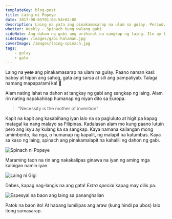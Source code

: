 ```yaml
---
templateKey: blog-post
title: Laing ni Popeye
date: 2017-08-05T01:03:54+02:00
description: Laing na yata ang pinakamasarap na ulam na gulay. Period.
whetter: Weekly - Spinach kung walang gabi
sideNote: Ang dahon ng gabi ang orihinal na sangkap ng laing. Ito ay likas na halaman na tumutubo sa buong Pilipinas.
sideImage: /images/gabi-halaman.jpg
coverImage: /images/laing-spinach.jpg
tags:
    - gulay
    - gata
---
```


Laing na ~~yata~~ ang pinakamasarap na ulam na gulay. Paano naman kasi: baboy at hipon ang sahog, gata ang sarsa at sili ang pampaliyab. Talaga namang mapaparami ka! 🍚

Alam nating lahat na dahon at tangkay ng gabi ang sangkap ng laing. Alam rin nating napakahirap humanap ng niyan dito sa Europa.

> "Necessity is the mother of invention"

Kapit na kapit ang kasabihang iyan lalo na sa pagluluto at higit pa kapag matagal ka nang malayo sa Filipinas. Kadalasan alam mo kung paano lutuin pero ang isyu ay kulang ka sa sangkap. Kaya namana kailangan mong umimbento, ika nga, o humanap ng kapalit, ng malapit na katumbas. Kaya sa kaso ng laing, spinach ang pinakamalapit na kahalili ng dahon ng gabi.

![Spinach ni Popeye](/images/gif/popeye-spinach.gif)

Maraming taon na rin ang nakakalipas ginawa na iyan ng aming mga kaibigan namin iyan.

![Laing ni Gigi](/images/laing-ni-gigi.jpg)

Dabes, kapag nag-langis na ang gata! _Extra special_ kapag may dilis pa.

![Espesyal na baon ang laing sa pananghalian](/images/tupper-spinach-laing.jpg)

Patok na baon ito! At habang lumilipas ang araw (kung hindi pa ubos) lalo itong sumasarap.

